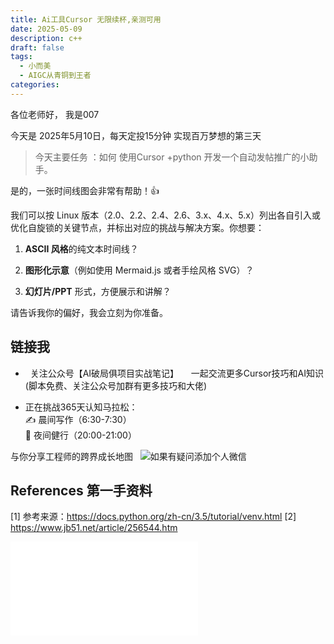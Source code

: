 ```yaml
---
title: Ai工具Cursor 无限续杯,亲测可用
date: 2025-05-09
description: c++
draft: false
tags:
  - 小而美
  - AIGC从青铜到王者
categories:
---
```


各位老师好， 我是007

今天是 2025年5月10日，每天定投15分钟  实现百万梦想的第三天

>今天主要任务 ：如何 使用Cursor +python 开发一个自动发帖推广的小助手。

是的，一张时间线图会非常有帮助！👍

我们可以按 Linux 版本（2.0、2.2、2.4、2.6、3.x、4.x、5.x）列出各自引入或优化自旋锁的关键节点，并标出对应的挑战与解决方案。你想要：

1. **ASCII 风格**的纯文本时间线？
    
2. **图形化示意**（例如使用 Mermaid.js 或者手绘风格 SVG）？
    
3. **幻灯片/PPT** 形式，方便展示和讲解？
    

请告诉我你的偏好，我会立刻为你准备。


## 链接我
 

-   关注公众号【AI破局俱项目实战笔记】
  
   一起交流更多Cursor技巧和AI知识(脚本免费、关注公众号加群有更多技巧和大佬)

- 正在挑战365天认知马拉松：  
✍️ 晨间写作（6:30-7:30）   
🏃 夜间健行（20:00-21:00）

 与你分享工程师的跨界成长地图 
  
![如果有疑问添加个人微信](https://money-1256465252.cos.ap-beijing.myqcloud.com/2025/20250331222159.png)


 
## References 第一手资料
[1] 参考来源：https://docs.python.org/zh-cn/3.5/tutorial/venv.html
[2] https://www.jb51.net/article/256544.htm














<iframe src="//player.bilibili.com/player.html?isOutside=true&aid=947706170&bvid=BV1TW4y1372y&cid=1001200489&p=1" scrolling="no" border="0" frameborder="no" framespacing="0" allowfullscreen="true"></iframe>






